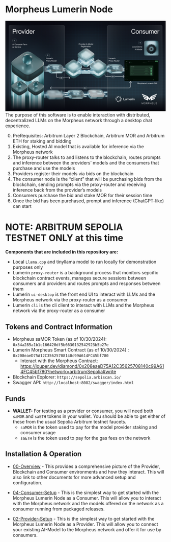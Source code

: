 # Morpheus Lumerin Node
![Simple-Overview](docs/images/simple.png)
The purpose of this software is to enable interaction with distributed, decentralized LLMs on the Morpheus network through a desktop chat experience.

0. PreRequisites: Arbitrum Layer 2 Blockchain, Arbitrum MOR and Arbitrum ETH for staking and bidding
1. Existing, Hosted AI model that is available for inference via the Morpheus network
2. The proxy-router talks to and listens to the blockchain, routes prompts and inference between the providers’ models and the consumers that purchase and use the models
3. Providers register their models via bids on the blockchain
4. The consumer node is the “client” that will be purchasing bids from the blockchain, sending prompts via the proxy-router and receiving inference back from the provider’s models
5. Consumers purchase the bid and stake MOR for their session time
6. Once the bid has been purchased, prompt and inference (ChatGPT-like) can start

# **NOTE: ARBITRUM SEPOLIA TESTNET ONLY at this time**

**Components that are included in this repository are:**
* Local `Llama.cpp` and tinyllama model to run locally for demonstration purposes only
* Lumerin `proxy-router` is a background process that monitors sepcific blockchain contract events, 
manages secure sessions between consumers and providers and routes prompts and responses between them
* Lumerin `ui-desktop` is the front end UI to interact with LLMs and the Morpheus network via the proxy-router as a consumer
* Lumerin `cli` is the cli client to interact with LLMs and the Morpheus network via the proxy-router as a consumer

## Tokens and Contract Information 
* Morpheus saMOR Token (as of 10/30/2024): `0x34a285a1b1c166420df5b6630132542923b5b27e` 
* Lumerin Morpheus Smart Contract (as of 10/30/2024) : `0x208eaeD75A12C35625708140c99A614FC45bf780`
    * Interact with the Morpheus Contract: https://louper.dev/diamond/0x208eaeD75A12C35625708140c99A614FC45bf780?network=arbitrumSepolia#write
* Blockchain Explorer: `https://sepolia.arbiscan.io/`
* Swagger API: `http://localhost:8082/swagger/index.html`

## Funds
* **WALLET:** For testing as a provider or consumer, you will need both `saMOR` and `saETH` tokens in your wallet. You should be able to get either of these from the usual Sepolia Arbitrum testnet faucets.
    * `saMOR` is the token used to pay for the model provider staking and consumer usage
    * `saETH` is the token used to pay for the gas fees on the network  

## Installation & Operation 
* [00-Overview](docs/00-overview.md) - This provides a comprehensive picture of the Provider, Blockchain and Consumer environments and how they interact. This will also link to other documents for more advanced setup and configuration.

* [04-Consumer-Setup](docs/04-consumer-setup.md) - This is the simplest way to get started with the Morpheus Lumerin Node as a Consumer.  This will allow you to interact with the Morpheus network and the models offered on the network as a consumer running from packaged releases.

* [02-Provider-Setup](docs/02-provider-setup.md) - This is the simplest way to get started with the Morpheus Lumerin Node as a Provider.  This will allow you to connect your existing AI-Model to the Morpheus network and offer it for use by consumers.